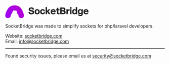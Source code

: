 <img src="/profile/logo.png" alt="SocketBridge" height=40>

SocketBridge was made to simplify sockets for php/laravel developers.

Website: <a href="https://socketbridge.com">socketbridge.com</a> <br />
Email: info@socketbridge.com

<hr />

Found security issues, please email us at security@socketbridge.com
